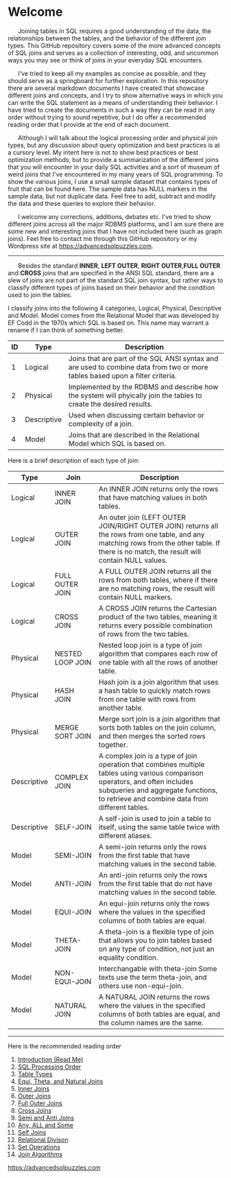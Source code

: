  # Welcome

&nbsp;&nbsp;&nbsp;&nbsp;&nbsp;&nbsp;Joining tables in SQL requires a good understanding of the data, the relationships between the tables, and the behavior of the different join types.  This GitHub repository covers some of the more advanced concepts of SQL joins and serves as a collection of interesting, odd, and uncommon ways you may see or think of joins in your everyday SQL encounters.  

&nbsp;&nbsp;&nbsp;&nbsp;&nbsp;&nbsp;I've tried to keep all my examples as concise as possible, and they should serve as a springboard for further exploration.  In this repository there are several markdown documents I have created that showcase different joins and concepts, and I try to show alternative ways in which you can write the SQL statement as a means of understanding their behavior.  I have tried to create the documents in such a way they can be read in any order without trying to sound repetitive, but I do offer a recommended reading order that I provide at the end of each document.

&nbsp;&nbsp;&nbsp;&nbsp;&nbsp;&nbsp;Although I will talk about the logical processing order and physical join types, but any discussion about query optimization and best practices is at a cursory level. My intent here is not to show best practices or best optimization methods, but to provide a summarization of the different joins that you will encounter in your daily SQL activities and a sort of museum of weird joins that I've encountered in my many years of SQL programming.  To show the various joins, I use a small sample dataset that contains types of fruit that can be found here.  The sample data has NULL markers in the sample data, but not duplicate data.  Feel free to add, subtract and modify the data and these queries to explore their behavior.

&nbsp;&nbsp;&nbsp;&nbsp;&nbsp;&nbsp;I welcome any corrections, additions, debates etc. I've tried to show different joins across all the major RDBMS platforms, and I am sure there are some new and interesting joins that I have not included here (such as graph joins).  Feel free to contact me through this GitHub repository or my Wordpress site at https://advancedsqlpuzzles.com.  

-----

&nbsp;&nbsp;&nbsp;&nbsp;&nbsp;&nbsp;Besides the standard **INNER**, **LEFT OUTER**, **RIGHT OUTER**,**FULL OUTER** and **CROSS** joins that are specified in the ANSI SQL standard, there are a slew of joins are not part of the standard SQL join syntax, but rather ways to classify different types of joins based on their behavior and the condition used to join the tables.  

I classify joins into the following 4 categories, Logical, Physical, Descriptive and Model.  Model comes from the Relational Model that was developed by EF Codd in the 1970s which SQL is based on.  This name may warrant a rename if I can think of something better.


| ID |     Type     |                                                           Description                                                          |
|----|--------------|--------------------------------------------------------------------------------------------------------------------------------|
|  1 |  Logical     |  Joins that are part of the SQL ANSI syntax and are used to combine data from two or more tables based upon a filter criteria. |
|  2 |  Physical    |  Implemented by the RDBMS and describe how the system will phyically join the tables to create the desired results.            |
|  3 |  Descriptive |  Used when discussing certain behavior or complexity of a join.                                                                |
|  4 |  Model       |  Joins that are described in the Relational Model which SQL is based on.                                                       |


Here is a brief description of each type of join:

|  Type         |       Join       |                                                                                                              Description                                                                                                              |
|---------------|------------------|---------------------------------------------------------------------------------------------------------------------------------------------------------------------------------------------------------------------------------------|
|  Logical      | INNER JOIN       |  An INNER JOIN returns only the rows that have matching values in both tables.                                                                                                                                                        |
|  Logical      | OUTER JOIN       |  An outer join (LEFT OUTER JOIN/RIGHT OUTER JOIN) returns all the rows from one table, and any matching rows from the other table. If there is no match, the result will contain NULL values.                                         |
|  Logical      | FULL OUTER JOIN  |  A FULL OUTER JOIN returns all the rows from both tables, where if there are no matching rows, the result will contain NULL markers.                                                                                                  |
|  Logical      | CROSS JOIN       |  A CROSS JOIN returns the Cartesian product of the two tables, meaning it returns every possible combination of rows from the two tables.                                                                                             |
|  Physical     | NESTED LOOP JOIN |  Nested loop join is a type of join algorithm that compares each row of one table with all the rows of another table.                                                                                                                 |
|  Physical     | HASH JOIN        |  Hash join is a join algorithm that uses a hash table to quickly match rows from one table with rows from another table.                                                                                                              |
|  Physical     | MERGE SORT JOIN  |  Merge sort join is a join algorithm that sorts both tables on the join column, and then merges the sorted rows together.                                                                                                             |
|  Descriptive  | COMPLEX JOIN     |  A complex join is a type of join operation that combines multiple tables using various comparison operators, and often includes subqueries and aggregate functions, to retrieve and combine data from different tables.     |
|  Descriptive  | SELF-JOIN        |  A self-join is used to join a table to itself, using the same table twice with different aliases.                                                                                                                                    |
|  Model        | SEMI-JOIN        |  A semi-join returns only the rows from the first table that have matching values in the second table.                                                                                                                                |
|  Model        | ANTI-JOIN        |  An anti-join returns only the rows from the first table that do not have matching values in the second table.                                                                                                                        |
|  Model        | EQUI-JOIN        |  An equi-join returns only the rows where the values in the specified columns of both tables are equal.                                                                                                                               |
|  Model        | THETA-JOIN       |  A theta-join is a flexible type of join that allows you to join tables based on any type of condition, not just an equality condition.                                                                                               |
|  Model        | NON-EQUI-JOIN    |  Interchangable with theta-join  Some texts use the term theta-join, and others use non-equi-join.                                                                                                                                    |
|  Model        | NATURAL JOIN     |  A NATURAL JOIN returns the rows where the values in the specified columns of both tables are equal, and the column names are the same.                                                                                               |

----


Here is the recommended reading order

1. [Introduction (Read Me)](01%20-%20Introduction.md)
2. [SQL Processing Order](02%20-%20SQL%20Query%20Processing%20Order.md)
3. [Table Types](03%20-%20Table%20Types.md)
4. [Equi, Theta, and Natural Joins](04%20-%20Equi%2C%20Theta%20and%20Natural%20Joins.md)
5. [Inner Joins](05%20-%20Inner%20Join.md)
6. [Outer Joins](06%20-%20Outer%20Joins.md)
7. [Full Outer Joins](07%20-%20Full%20Outer%20Join.md)
8. [Cross Joins](08%20-%20Cross%20Join.md)
9. [Semi and Anti Joins](09%20-%20Semi%20and%20Anti%20Joins.md)
10. [Any, ALL and Some](10%20-%20Any%2C%20All%2C%20and%20Some.md)
11. [Self Joins](11%20-%20Self%20Join.md)
12. [Relational Divison](12%20-%20Relational%20Division.md)
13. [Set Operations](13%20-%20Set%20Operations.md)
14. [Join Algorithms](14%20-%20Join%20Algorithms.md)

https://advancedsqlpuzzles.com
